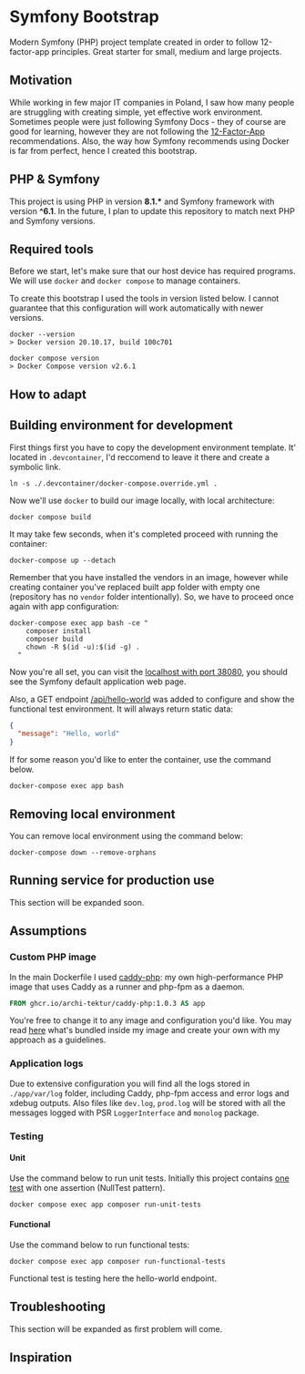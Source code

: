 # Symfony Bootstrap

Modern Symfony (PHP) project template created in order to follow 12-factor-app principles. Great starter for small,
medium and large projects.

## Motivation

While working in few major IT companies in Poland, I saw how many people are struggling with creating simple, yet
effective work environment. Sometimes people were just following Symfony Docs - they of course are good for learning,
however they are not following the [12-Factor-App](https://12factor.net) recommendations. Also, the way how Symfony
recommends using Docker is far from perfect, hence I created this bootstrap.

## PHP & Symfony

This project is using PHP in version **8.1.\*** and Symfony framework with version **^6.1**. In the future, I plan to
update this repository to match next PHP and Symfony versions.

## Required tools

Before we start, let's make sure that our host device has required programs. We will use `docker` and `docker compose`
to manage containers.

To create this bootstrap I used the tools in version listed below. I cannot guarantee that this configuration will work
automatically with newer versions.

```shell
docker --version
> Docker version 20.10.17, build 100c701

docker compose version
> Docker Compose version v2.6.1
```

## How to adapt

## Building environment for development

First things first you have to copy the development environment template. It' located in `.devcontainer`, I'd reccomend
to leave it there and create a symbolic link.

```shell
ln -s ./.devcontainer/docker-compose.override.yml .
```

Now we'll use `docker` to build our image locally, with local architecture:

```shell
docker compose build
```

It may take few seconds, when it's completed proceed with running the container:

```shell
docker-compose up --detach
```

Remember that you have installed the vendors in an image, however while creating container you've replaced built app
folder with empty one (repository has no `vendor` folder intentionally). So, we have to proceed once again with app
configuration:

```shell
docker-compose exec app bash -ce "
    composer install
    composer build
    chown -R $(id -u):$(id -g) .
  "
```

Now you're all set, you can visit the [localhost with port 38080](http://localhost:38080), you should
see the Symfony default application web page.

Also, a GET endpoint [/api/hello-world](http://localhost:38080/api/hello-world) was added to configure and show the functional
test environment. It will always return static data:
```json
{
  "message": "Hello, world"
}
```

If for some reason you'd like to enter the container, use the command below.

```shell
docker-compose exec app bash
```

## Removing local environment

You can remove local environment using the command below:

```shell
docker-compose down --remove-orphans
```

## Running service for production use

This section will be expanded soon.

## Assumptions

### Custom PHP image

In the main Dockerfile I used [caddy-php](https://github.com/archi-tektur/caddy-php-image): my own high-performance PHP
image that uses Caddy as a runner and php-fpm as a daemon.

```dockerfile
FROM ghcr.io/archi-tektur/caddy-php:1.0.3 AS app
```

You're free to change it to any image and configuration you'd like. You may read
[here](https://github.com/archi-tektur/caddy-php-image/README.md) what's bundled inside my image and create your own
with my approach as a guidelines.

### Application logs

Due to extensive configuration you will find all the logs stored in `./app/var/log` folder, including Caddy, php-fpm
access and error logs and xdebug outputs. Also files like `dev.log`, `prod.log` will be stored with all the messages
logged with PSR `LoggerInterface` and `monolog` package.

### Testing

#### Unit
Use the command below to run unit tests. Initially this project contains
[one test](https://github.com/archi-tektur/symfony-bootstrap/app/tests/NullTest.php) with one assertion
(NullTest pattern).

```
docker compose exec app composer run-unit-tests
```

#### Functional

Use the command below to run functional tests:

```
docker compose exec app composer run-functional-tests
```

Functional test is testing here the hello-world endpoint.

## Troubleshooting

This section will be expanded as first problem will come.

## Inspiration
